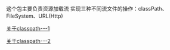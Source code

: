 这个包主要负责资源加载流
实现三种不同流文件的操作：classPath、FileSystem、URL(Http)

[关于classpath---1](https://blog.csdn.net/qq_33393542/article/details/80322141)

[关于classpath---2](https://segmentfault.com/a/1190000015802324)